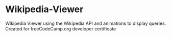 # Wikipedia-Viewer
Wikipedia Viewer using the Wikipedia API and animations to display queries. Created for freeCodeCamp.org developer certificate
